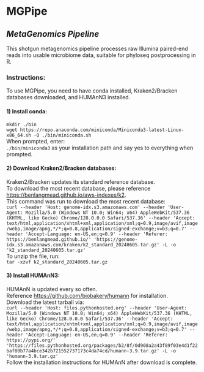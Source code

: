 # MGPipe
## _MetaGenomics Pipeline_

This shotgun metagenomics pipeline processes raw Illumina paired-end reads into usable microbiome data, suitable for phyloseq postprocessing in R.

### Instructions:

To use MGPipe, you need to have conda installed, Kraken2/Bracken databases downloaded, and HUMAnN3 installed. 

#### 1) Install conda:
`mkdir ./bin` <br>
`wget https://repo.anaconda.com/miniconda/Miniconda3-latest-Linux-x86_64.sh -O ./bin/miniconda.sh` <br>
When prompted, enter: <br>
`./bin/miniconda3` as your installation path and say yes to everything when prompted.

#### 2) Download Kraken2/Bracken databases:
Kraken2/Bracken updates its standard reference database. <br>
To download the most recent database, please reference https://benlangmead.github.io/aws-indexes/k2. <br>
This command was run to download the most recent database: <br>
`curl --header 'Host: genome-idx.s3.amazonaws.com' --header 'User-Agent: Mozilla/5.0 (Windows NT 10.0; Win64; x64) AppleWebKit/537.36 (KHTML, like Gecko) Chrome/128.0.0.0 Safari/537.36' --header 'Accept: text/html,application/xhtml+xml,application/xml;q=0.9,image/avif,image/webp,image/apng,*/*;q=0.8,application/signed-exchange;v=b3;q=0.7' --header 'Accept-Language: en-US,en;q=0.9' --header 'Referer: https://benlangmead.github.io/' 'https://genome-idx.s3.amazonaws.com/kraken/k2_standard_20240605.tar.gz' -L -o 'k2_standard_20240605.tar.gz'` <br>
To unzip the file, run: <br>
`tar -xzvf k2_standard_20240605.tar.gz`

#### 3) Install HUMAnN3:
HUMAnN is updated every so often. <br>
Reference https://github.com/biobakery/humann for installation. <br>
Download the latest tarball via: <br>
`curl --header 'Host: files.pythonhosted.org' --header 'User-Agent: Mozilla/5.0 (Windows NT 10.0; Win64; x64) AppleWebKit/537.36 (KHTML, like Gecko) Chrome/128.0.0.0 Safari/537.36' --header 'Accept: text/html,application/xhtml+xml,application/xml;q=0.9,image/avif,image/webp,image/apng,*/*;q=0.8,application/signed-exchange;v=b3;q=0.7' --header 'Accept-Language: en-US,en;q=0.9' --header 'Referer: https://pypi.org/' 'https://files.pythonhosted.org/packages/b2/8f/0d908a2a43f89f03e4d1f22baf80b77a4bce342b721552737173c4da74cd/humann-3.9.tar.gz' -L -o 'humann-3.9.tar.gz'` <br>
Follow the installation instructions for HUMAnN after download is complete.
